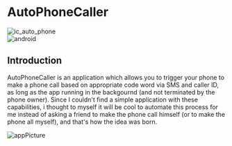 # AutoPhoneCaller

![ic_auto_phone](https://user-images.githubusercontent.com/46284863/128420454-add7064e-00ad-412e-9bf6-e7dcf2ce2890.png)  
![android](https://img.shields.io/badge/Android-3DDC84?style=for-the-badge&logo=android&logoColor=white)

## Introduction
AutoPhoneCaller is an application which allows you to trigger your phone to make a phone call based on appropriate code word via SMS and caller ID, as long as the app running in the backgournd (and not terminated by the phone owner).
Since I couldn't find a simple application with these capabilities, i thought to myself it will be cool to automate this process for me instead
of asking a friend to make the phone call himself (or to make the phone all myself), and that's how the idea was born.  

![appPicture](https://user-images.githubusercontent.com/46284863/128420251-492f948a-b90f-4c3a-b489-ced8b9425b11.png)
